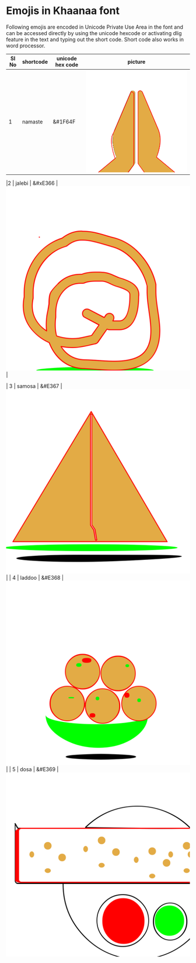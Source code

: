
 Emojis in Khaanaa font
 ======================

 Following emojis are encoded in Unicode Private Use Area in the font and can be accessed directly by using the unicode hexcode or activating dlig feature in the text and typing out the short code. Short code also works in word processor.

 |Sl No | shortcode | unicode hex code | picture |
 |---    |----       |------            |----------|
 | 1 | namaste | &#1F64F | ![namaste](SVGs/u1F64F.svg) |

 |2 | jalebi | &#xE366 |  ![jalebi](SVGs/uniE366.svg) |

 | 3 |  samosa |  &#E367 |  ![samosa](SVGs/uniE367.svg) |
 | 4 |  laddoo |  &#E368 | ![laddoo](SVGs/uniE368.svg) |
 | 5 |  dosa |  &#E369 |  ![dosa](SVGs/uniE369.svg)
 